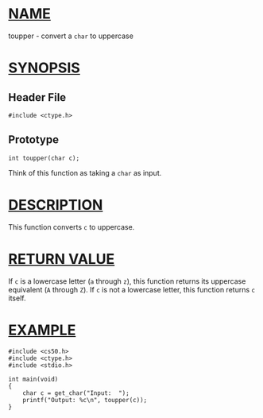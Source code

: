 # [NAME](#name)

toupper - convert a `char` to uppercase

# [SYNOPSIS](#synopsis)

## Header File

    #include <ctype.h>

## Prototype

    int toupper(char c);

Think of this function as taking a `char` as input.

# [DESCRIPTION](#description)

This function converts `c` to uppercase.

# [RETURN VALUE](#return-value)

If `c` is a lowercase letter (`a` through `z`), this function returns its uppercase equivalent (`A` through `Z`). If `c` is not a lowercase letter, this function returns `c` itself.

# [EXAMPLE](#example)

    #include <cs50.h>
    #include <ctype.h>
    #include <stdio.h>

    int main(void)
    {
        char c = get_char("Input:  ");
        printf("Output: %c\n", toupper(c));
    }
